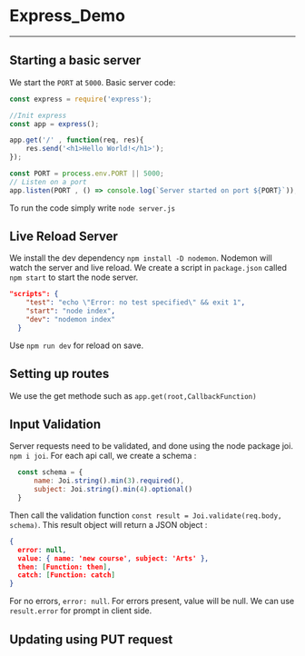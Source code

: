# Express_Demo

---

## Starting a basic server

We start the `PORT` at `5000`. Basic server code:

```js
const express = require('express');

//Init express
const app = express();

app.get('/' , function(req, res){
    res.send('<h1>Hello World!</h1>');
});

const PORT = process.env.PORT || 5000;
// Listen on a port
app.listen(PORT , () => console.log(`Server started on port ${PORT}`));
```

To run the code simply write `node server.js`

## Live Reload Server

We install the dev dependency `npm install -D nodemon`. Nodemon will watch the server and live reload. We create a script in `package.json` called `npm start` to start the node server.

```json
"scripts": {
    "test": "echo \"Error: no test specified\" && exit 1",
    "start": "node index",
    "dev": "nodemon index"
  }
```

Use `npm run dev` for reload on save.

## Setting up routes

We use the get methode such as `app.get(root,CallbackFunction)`

## Input Validation

Server requests need to be validated, and done using the node package joi. `npm i joi`. For each api call, we create a schema :

```js
  const schema = {
      name: Joi.string().min(3).required(),
      subject: Joi.string().min(4).optional()
  }
```

Then call the validation function `const result = Joi.validate(req.body, schema)`. This result object will return a JSON object :

```json
{
  error: null,
  value: { name: 'new course', subject: 'Arts' },
  then: [Function: then],
  catch: [Function: catch]
}
```

For no errors, `error: null`. For errors present, value will be null. We can use `result.error` for prompt in client side.

## Updating using PUT request

